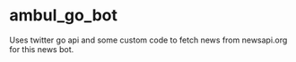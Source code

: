 # ambul_go_bot

Uses twitter go api and some custom code to fetch news from newsapi.org for this news bot.
